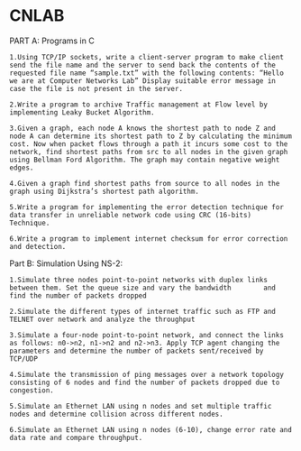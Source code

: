 # CNLAB
PART A: Programs in C


    1.Using TCP/IP sockets, write a client-server program to make client send the file name and the server to send back the contents of the requested file name “sample.txt” with the following contents: “Hello we are at Computer Networks Lab” Display suitable error message in case the file is not present in the server.
    
    2.Write a program to archive Traffic management at Flow level by implementing Leaky Bucket Algorithm.
    
    3.Given a graph, each node A knows the shortest path to node Z and node A can determine its shortest path to Z by calculating the minimum cost. Now when packet flows through a path it incurs some cost to the network, find shortest paths from src to all nodes in the given graph using Bellman Ford Algorithm. The graph may contain negative weight edges.
    
    4.Given a graph find shortest paths from source to all nodes in the graph using Dijkstra’s shortest path algorithm.
    
    5.Write a program for implementing the error detection technique for data transfer in unreliable network code using CRC (16-bits) Technique.
    
    6.Write a program to implement internet checksum for error correction and detection.
    
Part B: Simulation Using NS-2:

    1.Simulate three nodes point-to-point networks with duplex links between them. Set the queue size and vary the bandwidth        and find the number of packets dropped
    
    2.Simulate the different types of internet traffic such as FTP and TELNET over network and analyze the throughput
    
    3.Simulate a four-node point-to-point network, and connect the links as follows: n0->n2, n1->n2 and n2->n3. Apply TCP agent changing the parameters and determine the number of packets sent/received by TCP/UDP
    
    4.Simulate the transmission of ping messages over a network topology consisting of 6 nodes and find the number of packets dropped due to congestion.
    
    5.Simulate an Ethernet LAN using n nodes and set multiple traffic nodes and determine collision across different nodes.
    
    6.Simulate an Ethernet LAN using n nodes (6-10), change error rate and data rate and compare throughput.
